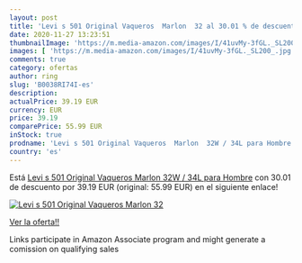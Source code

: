 ```yaml
---
layout: post
title: 'Levi s 501 Original Vaqueros  Marlon  32 al 30.01 % de descuento'
date: 2020-11-27 13:23:51
thumbnailImage: 'https://m.media-amazon.com/images/I/41uvMy-3fGL._SL200_.jpg'
images: [ 'https://m.media-amazon.com/images/I/41uvMy-3fGL._SL200_.jpg' ]
comments: true
category: ofertas
author: ring
slug: 'B0038RI74I-es'
description:
actualPrice: 39.19 EUR
currency: EUR
price: 39.19
comparePrice: 55.99 EUR
inStock: true
prodname: 'Levi s 501 Original Vaqueros  Marlon  32W / 34L para Hombre'
country: 'es'
---
```


Está [Levi s 501 Original Vaqueros  Marlon  32W / 34L para Hombre](https://www.amazon.es/dp/B0038RI74I/?tag=tolees-21) con 30.01 de descuento por 39.19 EUR (original: 55.99 EUR) en el siguiente enlace!

[![Levi s 501 Original Vaqueros  Marlon  32](https://m.media-amazon.com/images/I/41uvMy-3fGL._SL200_.jpg)](https://www.amazon.es/dp/B0038RI74I/?tag=tolees-21)

[Ver la oferta!!](https://www.amazon.es/dp/B0038RI74I/?tag=tolees-21)

Links participate in Amazon Associate program and might generate a comission on qualifying sales


